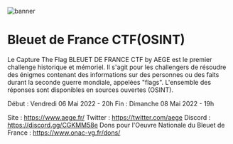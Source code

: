 ![banner](https://i.ibb.co/34vZHXq/bleuet.png)

# Bleuet de France CTF(OSINT)

Le Capture The Flag BLEUET DE FRANCE CTF by AEGE est le premier challenge historique et mémoriel. Il s'agit pour les challengers de résoudre des énigmes contenant des informations sur des personnes ou des faits durant la seconde guerre mondiale, appelées "flags". L'ensemble des réponses sont disponibles en sources ouvertes (OSINT).

Début :  Vendredi 06 Mai 2022 - 20h
Fin : Dimanche 08 Mai 2022 - 19h

Site : https://www.aege.fr/
Twitter : https://twitter.com/aege
Discord : https://discord.gg/CGKMM58e
Dons pour l'Oeuvre Nationale du Bleuet de France : https://www.onac-vg.fr/dons/
